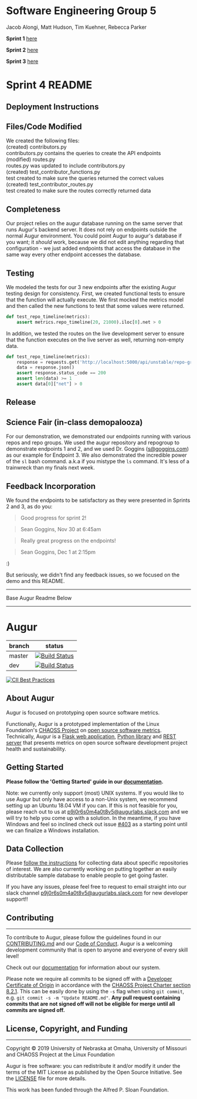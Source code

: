 # Software Engineering Group 5

Jacob Alongi, Matt Hudson, Tim Kuehner, Rebecca Parker

**Sprint 1** [here](./sprint-1)

**Sprint 2** [here](./sprint-2)

**Sprint 3** [here](./sprint-3)

# Sprint 4 README

## Deployment Instructions


## Files/Code Modified
We created the following files:<br>
(created) contributors.py<br>
contributors.py contains the queries to create the API endpoints<br>
(modified) routes.py<br>
routes.py was updated to include contributors.py<br>
(created) test_contributor_functions.py<br>
test created to make sure the queries returned the correct values<br>
(created) test_contributor_routes.py<br>
test created to make sure the routes correctly returned data<br>


## Completeness

Our project relies on the augur database running on the same server that runs Augur's backend server. It does not rely on endpoints outside the normal Augur environment. You could point Augur to augur's database if you want; it *should* work, because we did not edit anything regarding that configuration - we just added endpoints that access the database in the same
way every other endpoint accesses the database.

## Testing

We modeled the tests for our 3 new endpoints after the existing Augur testing design for consistency. First, we created functional tests to ensure that the function will actually execute. We first mocked the metrics model and then called the new functions to test that some values were returned. 
```python
def test_repo_timeline(metrics):
    assert metrics.repo_timeline(20, 21000).iloc[0].net > 0
```

In addition, we tested the routes on the live development server to ensure that the function executes on the live server as well, returning non-empty data.
```python
def test_repo_timeline(metrics):
    response = requests.get('http://localhost:5000/api/unstable/repo-groups/20/repos/21000/repo-timeline')
    data = response.json()
    assert response.status_code == 200
    assert len(data) >= 1
    assert data[0]["net"] > 0
```
## Release

## Science Fair (in-class demopalooza)

For our demonstration, we demonstrated our endpoints running with various repos and repo groups. We used the augur repository and repogroup to demonstrate endpoints 1 and 2, and we used Dr. Goggins (s@goggins.com) as our example for Endpoint 3. We also demonstrated the incredible power of the `sl` bash command. a.k.a if you mistype the `ls` command. It's less of a trainwreck than my finals next week.

## Feedback Incorporation

We found the endpoints to be satisfactory as they were presented in Sprints 2 and 3, as do you:

> Good progress for sprint 2!

> Sean Goggins, Nov 30 at 6:45am

> Really great progress on the endpoints!

> Sean Goggins, Dec 1 at 2:15pm

:)

But seriously, we didn't find any feedback issues, so we focused on the demo and this README.

-------------------------------------
Base Augur Readme Below

-------------------------------------
# Augur

branch | status
   --- | ---
master | [![Build Status](https://travis-ci.org/chaoss/augur.svg?branch=master)](https://travis-ci.org/chaoss/augur)
   dev | [![Build Status](https://travis-ci.org/chaoss/augur.svg?branch=dev)](https://travis-ci.org/chaoss/augur)

[![CII Best Practices](https://bestpractices.coreinfrastructure.org/projects/2788/badge)](https://bestpractices.coreinfrastructure.org/projects/2788)

## About Augur

Augur is focused on prototyping open source software metrics.

Functionally, Augur is a prototyped implementation of the Linux Foundation's [CHAOSS Project](http://chaoss.community) on [open source software metrics](https://github.com/chaoss/metrics). Technically, Augur is a [Flask web application](http://augur.osshealth.io), [Python library](https://oss-augur.readthedocs.io/en/dev/library-documentation/python.html) and [REST server](http://augur.osshealth.io/static/api_docs/) that presents metrics on open source software development project health and sustainability.

## Getting Started

**Please follow the 'Getting Started' guide in our [documentation](https://oss-augur.readthedocs.io/en/master/getting-started/getting-started-toc.html).**

Note: we currently only support (most) UNIX systems. If you would like to use Augur but only have access to a non-Unix system, we recommend setting up an Ubuntu 18.04 VM if you can. 
If this is not feasible for you, please reach out to us at [p9j0r6s0m4a0t8v5@augurlabs.slack.com](mailto:p9j0r6s0m4a0t8v5@augurlabs.slack.com) and we will try to help you come up with a solution. In the meantime, if you have Windows and feel so inclined check out issue [#403](https://github.com/chaoss/augur/issues/403) as a starting point until we can finalize a Windows installation.

## Data Collection

Please [follow the instructions](https://oss-augur.readthedocs.io/en/master/getting-started/usage.html#db) for collecting data about specific repositories of interest. We are also currently working on putting together an easily distributable sample database to enable people to get going faster.

<!-- TODO: link to worker docs once they're done -->
<!-- If you are collecting data of your own, you must [start up the workers](./docs/setup/augur-get-workers-going.md). -->

If you have any issues, please feel free to request to email straight into our slack channel [p9j0r6s0m4a0t8v5@augurlabs.slack.com](mailto:p9j0r6s0m4a0t8v5@augurlabs.slack.com) for new developer support!!

## Contributing
----------------

To contribute to Augur, please follow the guidelines found in our [CONTRIBUTING.md](CONTRIBUTING.md) and our [Code of Conduct](CODE_OF_CONDUCT.md). Augur is a welcoming development community that is open to anyone and everyone of every skill level!

Check out our [documentation](https://oss-augur.readthedocs.io/en/documentation/) for information about our system.

Please note we require all commits to be signed off with a [Developer Certificate of Origin](https://developercertificate.org/) in accordance with the [CHAOSS Project Charter section 8.2.1](https://chaoss.community/about/charter/#user-content-8-intellectual-property-policy). This can be easily done by using the `-s` flag when using `git commit`, e.g. `git commit -s -m "Update README.md"`. **Any pull request containing commits that are not signed off will not be eligible for merge until all commits are signed off.** 

## License, Copyright, and Funding
----------------

Copyright © 2019 University of Nebraska at Omaha, University of Missouri and CHAOSS Project at the Linux Foundation

Augur is free software: you can redistribute it and/or modify it under the terms of the MIT License as published by the Open Source Initiative. See the [LICENSE](LICENSE) file for more details.

This work has been funded through the Alfred P. Sloan Foundation.
